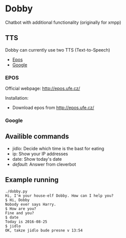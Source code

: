 # Dobby
Chatbot with additional functionality (originally for xmpp)

## TTS

Dobby can currently use two TTS (Text-to-Speech)

- [Epos](#Epos)
- [Google](#Google)

### EPOS

Official webpage: http://epos.ufe.cz/

Installation:
- Download epos from http://epos.ufe.cz/

### Google

## Availible commands

- jidlo: Decide which time is the bast for eating
- ip: Show your IP addresses
- date: Show today's date
- _default_: Answer from cleverbot

## Example running
```
./dobby.py 
Hi, I'm your house-elf Dobby. How can I help you?
$ Hi, Dobby
Nobody ever says Harry.
$ How are you?
Fine and you?
$ date
Today is 2016-08-25
$ jidlo
OK, takze jidlo bude presne v 13:54
```
